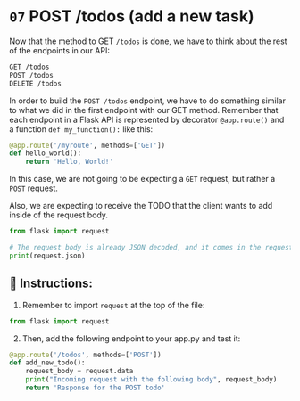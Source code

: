 # `07` POST /todos (add a new task)

Now that the method to GET `/todos` is done, we have to think about the rest of the endpoints in our API:

```txt
GET /todos
POST /todos
DELETE /todos
```

In order to build the `POST /todos` endpoint, we have to do something similar to what we did in the first endpoint with our GET method. Remember that each endpoint in a Flask API is represented by decorator `@app.route()` and a function `def my_function():` like this:

```python
@app.route('/myroute', methods=['GET'])
def hello_world():
    return 'Hello, World!'
```

In this case, we are not going to be expecting a `GET` request, but rather a `POST` request.

Also, we are expecting to receive the TODO that the client wants to add inside of the request body.

```python
from flask import request

# The request body is already JSON decoded, and it comes in the request.json variable
print(request.json)
```

## 📝 Instructions:

1. Remember to import `request` at the top of the file:

```python
from flask import request
```

2. Then, add the following endpoint to your app.py and test it:

```python
@app.route('/todos', methods=['POST'])
def add_new_todo():
    request_body = request.data
    print("Incoming request with the following body", request_body)
    return 'Response for the POST todo'
```
